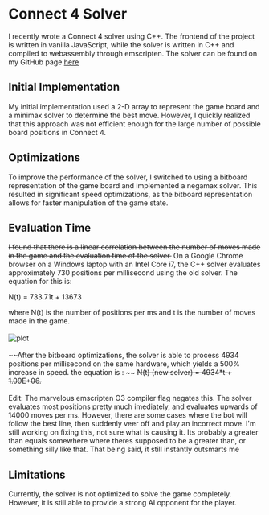 # Connect 4 Solver

I recently wrote a Connect 4 solver using C++. The frontend of the project is written in vanilla JavaScript, while the solver is written in C++ and compiled to webassembly through emscripten. The solver can be found on my GitHub page [here](https://edtomb.github.io/connect4)

## Initial Implementation

My initial implementation used a 2-D array to represent the game board and a minimax solver to determine the best move. However, I quickly realized that this approach was not efficient enough for the large number of possible board positions in Connect 4.

## Optimizations

To improve the performance of the solver, I switched to using a bitboard representation of the game board and implemented a negamax solver. This resulted in significant speed optimizations, as the bitboard representation allows for faster manipulation of the game state.

## Evaluation Time

~~I found that there is a linear correlation between the number of moves made in the game and the evaluation time of the solver.~~ On a Google Chrome browser on a Windows laptop with an Intel Core i7, the C++ solver evaluates approximately 730 positions per millisecond using the old solver. The equation for this is: <br>

N(t) = 733.71t + 13673

where N(t) is the number of positions per ms and t is the number of moves made in the game. <br> <br>
![plot](https://raw.githubusercontent.com/ethantomb/connect4/main/img/TimePositionsPlot.png)<br><br>
~~After the bitboard optimizations, the solver is able to process 4934 positions per millisecond on the same hardware, which yields a 500% increase in speed. the equation is : ~~
~~N(t) (new solver) = 4934*t + 1.09E+06.~~  <br><br>
Edit: The marvelous emscripten O3 compiler flag negates this. The solver evaluates most positions pretty much imediately, and evaluates upwards of 14000 moves per ms. However, there are some cases where the bot will follow the best line, then suddenly veer off and play an incorrect move. I'm still working on fixing this, not sure what is causing it. Its probably a greater than equals somewhere where theres supposed to be a greater than, or something silly like that. That being said, it still instantly outsmarts me
## Limitations

Currently, the solver is not optimized to solve the game completely. However, it is still able to provide a strong AI opponent for the player.
